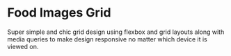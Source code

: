 # Food Images Grid 

Super simple and chic grid design using flexbox and grid layouts along with media queries to make design responsive no matter which device it is viewed on.
